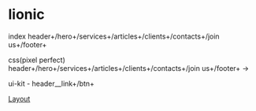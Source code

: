 # lionic

index header+/hero+/services+/articles+/clients+/contacts+/join us+/footer+

css(pixel perfect) header+/hero+/services+/articles+/clients+/contacts+/join us+/footer+ -> 

ui-kit - header__link+/btn+

[Layout](https://www.figma.com/file/G7A1ytt96Hf82Suipaq51N/Lionic?type=design&node-id=0-1&mode=design&t=02bCZLsIHZ8Ynhzs-0)
